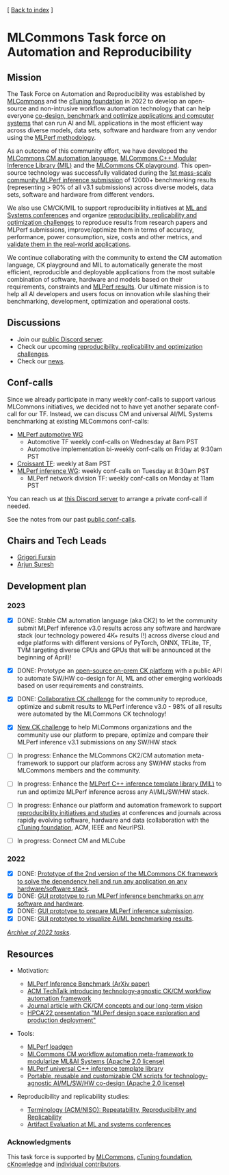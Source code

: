 [ [Back to index](README.md) ]

# MLCommons Task force on Automation and Reproducibility

## Mission

The Task Force on Automation and Reproducibility was established by [MLCommons]( https://mlcommons.org ) and the [cTuning foundation](https://cTuning.org) in 2022
to develop an open-source and non-intrusive workflow automation technology that can help everyone [co-design, benchmark and optimize applications and computer systems](mlperf/README.md) 
that can run AI and ML applications in the most efficient way across diverse models, data sets, software and hardware from any vendor 
using the [MLPerf methodology](https://arxiv.org/abs/1911.02549).

As an outcome of this community effort, we have developed the [MLCommons CM automation language](https://youtu.be/_1f9i_Bzjmg?si=l0Qqon2Rt7pSji36), 
[MLCommons C++ Modular Inference Library (MIL)](../cm-mlops/script/app-mlperf-inference-cpp/README-extra.md) 
and the [MLCommons CK playground](https://access.cKnowledge.org).
This open-source technology was successfully validated during the [1st mass-scale community MLPerf inference submission](https://www.linkedin.com/feed/update/urn:li:activity:7112057645603119104/) 
of 12000+ benchmarking results (representing > 90% of all v3.1 submissions)
across diverse models, data sets, software and hardware from different vendors.

We also use CM/CK/MIL to support reproducibility initiatives at [ML and Systems conferences](https://cTuning.org/ae)
and organize [reproducibility, replicability and optimization challenges](https://access.cknowledge.org/playground/?action=challenges)
to reproduce results from research papers and MLPerf submissions, 
improve/optimize them in terms of accuracy, performance, power consumption, size, costs and other metrics, 
and [validate them in the real-world applications](https://www.youtube.com/watch?v=7zpeIVwICa4).

We continue collaborating with the community to extend the CM automation language, CK playground and MIL
to automatically generate the most efficient, reproducible and deployable applications from the most suitable 
combination of software, hardware and models based on their requirements,
constraints and [MLPerf results](https://access.cknowledge.org/playground/?action=experiments).
Our ultimate mission is to help all AI developers and users focus on innovation while
slashing their benchmarking, development, optimization and operational costs.

## Discussions

* Join our [public Discord server](https://discord.gg/JjWNWXKxwT).
* Check our upcoming [reproducibility, replicability and optimization challenges](https://access.cknowledge.org/playground/?action=challenges).
* Check our [news](news.md).

## Conf-calls

Since we already participate in many weekly conf-calls to support various MLCommons initiatives, we decided not to have yet another separate conf-call for our TF.
Instead, we can discuss CM and universal AI/ML Systems benchmarking at existing MLCommons conf-calls:
* [MLPerf automotive WG](https://mlcommons.org/working-groups/benchmarks/automotive)
  * Automotive TF weekly conf-calls on Wednesday at 8am PST
  * Automotive implementation bi-weekly conf-calls on Friday at 9:30am PST
* [Croissant TF](https://github.com/mlcommons/croissant): weekly at 8am PST
* [MLPerf inference WG](https://mlcommons.org/working-groups/benchmarks/inference): weekly conf-calls on Tuesday at 8:30am PST
  * MLPerf network division TF: weekly conf-calls on Monday at 11am PST

You can reach us at [this Discord server](https://discord.gg/JjWNWXKxwT) to arrange a private conf-call if needed.

See the notes from our past [public conf-calls]( https://docs.google.com/document/d/1zMNK1m_LhWm6jimZK6YE05hu4VH9usdbKJ3nBy-ZPAw ).

## Chairs and Tech Leads

* [Grigori Fursin](https://cKnowledge.org/gfursin)
* [Arjun Suresh](https://www.linkedin.com/in/arjunsuresh) 

## Development plan

### 2023

- [x] DONE: Stable CM automation language (aka CK2) to let the community submit MLPerf inference v3.0 results across any software and hardware stack 
      (our technology powered 4K+ results (!) across diverse cloud and edge platforms with different versions of PyTorch, ONNX, TFLite, TF, TVM targeting diverse CPUs and GPUs 
      that will be announced at the beginning of April)!
- [x] DONE: Prototype an [open-source on-prem CK platform](https://github.com/mlcommons/ck/tree/master/docs#collective-knowledge-playground-ck) 
      with a public API to automate SW/HW co-design for AI, ML and other emerging workloads based on user requirements and constraints.
- [x] DONE: [Collaborative CK challenge](https://access.cknowledge.org/playground/?action=challenges&name=optimize-mlperf-inference-v3.0-2023) 
      for the community to reproduce, optimize and submit results to MLPerf inference v3.0
      - 98% of all results were automated by the MLCommons CK technology!
- [x] [New CK challenge](https://access.cknowledge.org/playground/?action=challenges&name=optimize-mlperf-inference-v3.1-2023) 
      to help MLCommons organizations and the community use our platform to prepare, optimize and compare their MLPerf inference v3.1 submissions on any SW/HW stack
- [ ] In progress: Enhance the MLCommons CK2/CM automation meta-framework to support our platform across any SW/HW stacks from MLCommons members and the community.
- [ ] In progress: Enhance the [MLPerf C++ inference template library (MIL)](https://github.com/mlcommons/ck/tree/master/cm-mlops/script/app-mlperf-inference-cpp) 
      to run and optimize MLPerf inference across any AI/ML/SW/HW stack.
- [ ] In progress: Enhance our platform and automation framework to support [reproducibility initiatives and studies](https://cTuning.org/ae) at conferences and journals 
      across rapidly evolving software, hardware and data (collaboration with the [cTuning foundation](https://cTuning.org), ACM, IEEE and NeurIPS).
- [ ] In progress: Connect CM and MLCube


### 2022

- [x] DONE: [Prototype of the 2nd version of the MLCommons CK framework to solve the dependency hell and run any application on any hardware/software stack](https://github.com/mlcommons/ck).
- [x] DONE: [GUI prototype to run MLPerf inference benchmarks on any software and hardware](https://cknowledge.org/mlperf-inference-gui).
- [x] DONE: [GUI prototype to prepare MLPerf inference submission](https://cknowledge.org/mlperf-inference-submission-gui).
- [x] DONE: [GUI prototype to visualize AI/ML benchmarking results](https://cKnowledge.org/cm-gui-graph).

[*Archive of 2022 tasks*](archive/taskforce-2022.md).


## Resources

* Motivation:
  * [MLPerf Inference Benchmark (ArXiv paper)](https://arxiv.org/abs/1911.02549)
  * [ACM TechTalk introducing technology-agnostic CK/CM workflow automation framework](https://www.youtube.com/watch?v=7zpeIVwICa4)
  * [Journal article with CK/CM concepts and our long-term vision](https://arxiv.org/pdf/2011.01149.pdf)
  * [HPCA'22 presentation "MLPerf design space exploration and production deployment"](https://doi.org/10.5281/zenodo.6475385)

* Tools:
  * [MLPerf loadgen](https://github.com/mlcommons/inference/tree/master/loadgen)
  * [MLCommons CM workflow automation meta-framework to modularize ML&AI Systems (Apache 2.0 license)](https://github.com/mlcommons/ck)
  * [MLPerf universal C++ inference template library](https://github.com/mlcommons/ck/tree/master/cm-mlops/script/app-mlperf-inference-cpp)
  * [Portable, reusable and customizable CM scripts for technology-agnostic AI/ML/SW/HW co-design  (Apache 2.0 license)](https://github.com/mlcommons/ck/tree/master/cm-mlops/script)

* Reproducibility and replicability studies:
  * [Terminology (ACM/NISO): Repeatability, Reproducibility and Replicability](artifact-evaluation/faq.md#what-is-the-difference-between-repeatability-reproducibility-and-replicability)
  * [Artifact Evaluation at ML and systems conferences](https://cTuning.org/ae)

### Acknowledgments

This task force is supported by [MLCommons](https://mlcommons.org), [cTuning foundation](https://cTuning.org),
[cKnowledge](https://cKnowledge.org) and [individual contributors](https://github.com/mlcommons/ck/blob/master/CONTRIBUTING.md).
